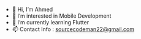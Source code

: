 - 👋 Hi, I’m Ahmed
- 👀 I’m interested in Mobile Development
- 🌱 I’m currently learning Flutter
- 📫 Contact Info : sourcecodeman22@gmail.com

<!---
ahmed1339/ahmed1339 is a ✨ special ✨ repository because its `README.md` (this file) appears on your GitHub profile.
You can click the Preview link to take a look at your changes.
--->
